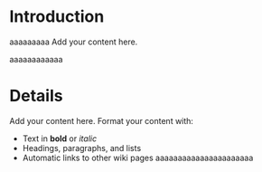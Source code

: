 # Introduction #
aaaaaaaaa
Add your content here.

aaaaaaaaaaaa
# Details #

Add your content here.  Format your content with:
  * Text in **bold** or _italic_
  * Headings, paragraphs, and lists
  * Automatic links to other wiki pages
aaaaaaaaaaaaaaaaaaaaaa